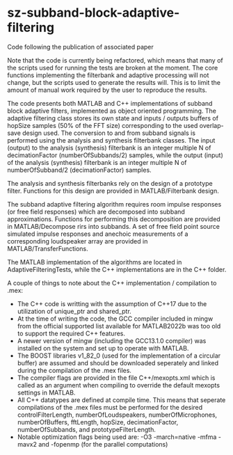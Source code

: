# sz-subband-block-adaptive-filtering
Code following the publication of associated paper

Note that the code is currently being refactored, which means that many of the scripts used for running the tests are broken at the moment. The core functions implementing the filterbank and adaptive processing will not change, but the scripts used to generate the results will. This is to limit the amount of manual work required by the user to reproduce the results.

The code presents both MATLAB and C++ implementations of subband block adaptive filters, implemented as object oriented programming.
The adaptive filtering class stores its own state and inputs / outputs buffers of hopSize samples (50% of the FFT size) corresponding to the used overlap-save design used.
The conversion to and from subband signals is performed using the analysis and synthesis filterbank classes. The input (output) to the analysis (synthesis) filterbank is an integer multiple N of decimationFactor (numberOfSubbands/2) samples, while the output (input) of the analysis (synthesis) filterbank is an integer multiple N of numberOfSubband/2 (decimationFactor) samples.

The analysis and synthesis filterbanks rely on the design of a prototype filter. Functions for this design are provided in MATLAB/Filterbank design.

The subband adaptive filtering algorithm requires room impulse responses (or free field responses) which are decomposed into subband approximations. Functions for performing this decomposition are provided in MATLAB/Decompose rirs into subbands. A set of free field point source simulated impulse responses and anechoic measurements of a corresponding loudspeaker array are provided in MATLAB/TransferFunctions.

The MATLAB implementation of the algorithms are located in AdaptiveFilteringTests, while the C++ implementations are in the C++ folder.

A couple of things to note about the C++ implementation / compilation to .mex:
 - The C++ code is writting with the assumption of C++17 due to the utilization of unique_ptr and shared_ptr.
 - At the time of writing the code, the GCC compiler included in mingw from the official supported list available for MATLAB2022b was too old to support the required C++ features.
 - A newer version of mingw (including the GCC13.1.0 compiler) was installed on the system and set up to operate with MATLAB.
 - The BOOST libraries v1_82_0 (used for the implementation of a circular buffer) are assumed and should be downloaded seperately and linked during the compilation of the .mex files.
 - The compiler flags are provided in the file C++/mexopts.xml which is called as an argument when compiling to override the default mexopts settings in MATLAB.
 - All C++ datatypes are defined at compile time. This means that seperate compilations of the .mex files must be performed for the desired controlFilterLength, numberOfLoudspeakers, numberOfMicrophones, numberOfBuffers, fftLength, hopSize, decimationFactor, numberOfSubbands, and prototypeFilterLength.
 - Notable optimization flags being used are: -O3 -march=native -mfma -mavx2 and -fopenmp (for the parallel computations)
